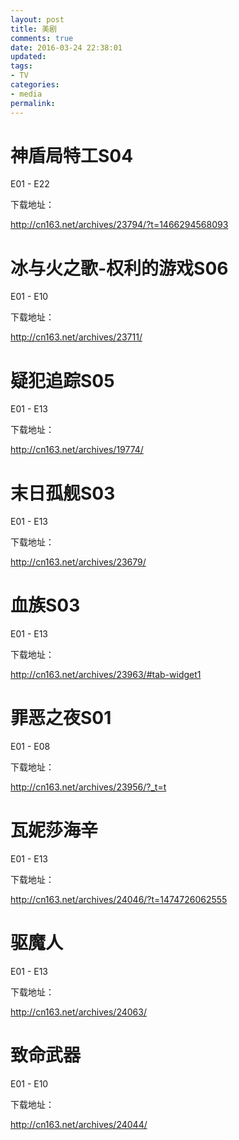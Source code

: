 ```yaml
---
layout: post
title: 美剧
comments: true
date: 2016-03-24 22:38:01
updated:
tags:
- TV
categories:
- media
permalink:
---
```


# 神盾局特工S04

E01 - E22

下载地址：

<http://cn163.net/archives/23794/?t=1466294568093>

# 冰与火之歌-权利的游戏S06

E01 - E10

下载地址：

<http://cn163.net/archives/23711/>

# 疑犯追踪S05

E01 - E13

下载地址：

<http://cn163.net/archives/19774/>

# 末日孤舰S03

E01 - E13

下载地址：

<http://cn163.net/archives/23679/>

# 血族S03

E01 - E13

下载地址：

<http://cn163.net/archives/23963/#tab-widget1>

# 罪恶之夜S01

E01 - E08

下载地址：

<http://cn163.net/archives/23956/?_t=t>

# 瓦妮莎海辛

E01 - E13

下载地址：

<http://cn163.net/archives/24046/?t=1474726062555>

# 驱魔人

E01 - E13

下载地址：

<http://cn163.net/archives/24063/>

# 致命武器

E01 - E10

下载地址：

<http://cn163.net/archives/24044/>
